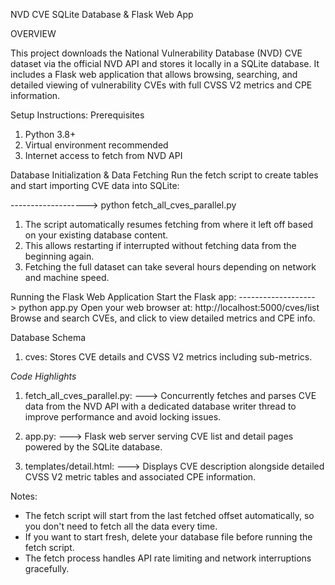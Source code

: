 NVD CVE SQLite Database & Flask Web App

OVERVIEW

This project downloads the National Vulnerability Database (NVD) CVE dataset via the official NVD API and stores it locally in a SQLite database. It includes a Flask web application that allows browsing, searching, and detailed viewing of vulnerability CVEs with full CVSS V2 metrics and CPE information.

Setup Instructions:
Prerequisites
1. Python 3.8+
2. Virtual environment recommended
3. Internet access to fetch from NVD API

Database Initialization & Data Fetching
Run the fetch script to create tables and start importing CVE data into SQLite:

-------------------> python fetch_all_cves_parallel.py

1. The script automatically resumes fetching from where it left off based on your existing database content.
2. This allows restarting if interrupted without fetching data from the beginning again.
3. Fetching the full dataset can take several hours depending on network and machine speed.

Running the Flask Web Application
Start the Flask app:
-------------------> python app.py
Open your web browser at:
http://localhost:5000/cves/list
Browse and search CVEs, and click to view detailed metrics and CPE info.

Database Schema
1. cves: Stores CVE details and CVSS V2 metrics including sub-metrics.

*Code Highlights*
1. fetch_all_cves_parallel.py:
---> Concurrently fetches and parses CVE data from the NVD API with a dedicated database writer thread to improve performance and avoid locking issues.

2. app.py:
---> Flask web server serving CVE list and detail pages powered by the SQLite database.

3. templates/detail.html:
---> Displays CVE description alongside detailed CVSS V2 metric tables and associated CPE information.

Notes:
* The fetch script will start from the last fetched offset automatically, so you don't need to fetch all the data every time.
* If you want to start fresh, delete your database file before running the fetch script.
* The fetch process handles API rate limiting and network interruptions gracefully.